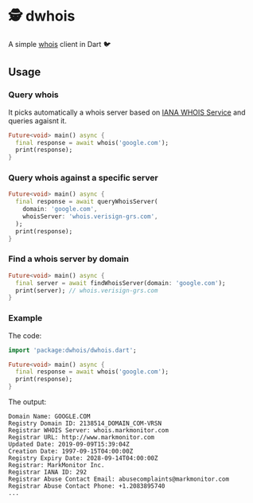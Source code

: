 # :detective: dwhois

A simple [whois](https://en.wikipedia.org/wiki/WHOIS) client in Dart :bird:

## Usage

### Query whois

It picks automatically a whois server based on [IANA WHOIS Service](https://www.iana.org/whois)
and queries agaisnt it.
```dart
Future<void> main() async {
  final response = await whois('google.com');
  print(response);
}
```

### Query whois against a specific server

```dart
Future<void> main() async {
  final response = await queryWhoisServer(
    domain: 'google.com',
    whoisServer: 'whois.verisign-grs.com',
  );
  print(response);
}
```

### Find a whois server by domain

```dart
Future<void> main() async {
  final server = await findWhoisServer(domain: 'google.com');
  print(server); // whois.verisign-grs.com
}
```

### Example

The code:
```dart
import 'package:dwhois/dwhois.dart';

Future<void> main() async {
  final response = await whois('google.com');
  print(response);
}
```

The output:
```
Domain Name: GOOGLE.COM
Registry Domain ID: 2138514_DOMAIN_COM-VRSN
Registrar WHOIS Server: whois.markmonitor.com
Registrar URL: http://www.markmonitor.com
Updated Date: 2019-09-09T15:39:04Z
Creation Date: 1997-09-15T04:00:00Z
Registry Expiry Date: 2028-09-14T04:00:00Z
Registrar: MarkMonitor Inc.
Registrar IANA ID: 292
Registrar Abuse Contact Email: abusecomplaints@markmonitor.com
Registrar Abuse Contact Phone: +1.2083895740
...
```
